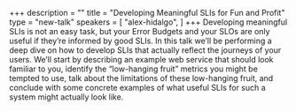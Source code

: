 +++
description = ""
title = "Developing Meaningful SLIs for Fun and Profit"
type = "new-talk"
speakers = [
        "alex-hidalgo",
]
+++
Developing meaningful SLIs is not an easy task, but your Error Budgets and your SLOs are only useful if they’re informed by good SLIs. In this talk we’ll be performing a deep dive on how to develop SLIs that actually reflect the journeys of your users. We’ll start by describing an example web service that should look familiar to you, identify the “low-hanging fruit” metrics you might be tempted to use, talk about the limitations of these low-hanging fruit, and conclude with some concrete examples of what useful SLIs for such a system might actually look like.